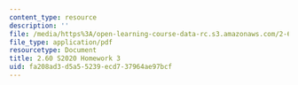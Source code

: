 ```yaml
---
content_type: resource
description: ''
file: /media/https%3A/open-learning-course-data-rc.s3.amazonaws.com/2-60j-fundamentals-of-advanced-energy-conversion-spring-2020/fa208ad3d5a55239ecd737964ae97bcf_MIT2_60s20_hw3.pdf
file_type: application/pdf
resourcetype: Document
title: 2.60 S2020 Homework 3
uid: fa208ad3-d5a5-5239-ecd7-37964ae97bcf
---
```

